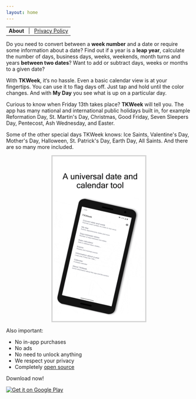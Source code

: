 ```yaml
---
layout: home
---
```


<table style="width: 100%; border: none">
<tr style="background-color: transparent;">
<td align="center" style="border: none">
<strong>About</strong>&nbsp;&nbsp;&nbsp;|&nbsp;&nbsp;&nbsp;<a href="privacy.html">Privacy Policy</a>
</td>
</tr>
</table>

<p>Do you need to convert between a <strong>week number</strong> and a date or require some information about a date? Find out if a year is a <strong>leap year</strong>, calculate the number of days, business days, weeks, weekends, month turns and years <strong>between two dates</strong>? Want to add or subtract days, weeks or months to a given date?</p>
<p>With <strong>TKWeek</strong>, it‘s no hassle. Even a basic calendar view is at your fingertips. You can use it to flag days off. Just tap and hold until the color changes. And with <strong>My Day</strong> you see what is up on a particular day.</p>
<p>Curious to know when Friday 13th takes place? <strong>TKWeek</strong> will tell you. The app has many national and international public holidays built in, for example Reformation Day, St. Martin&apos;s Day, Christmas, Good Friday, Seven Sleepers Day, Pentecost, Ash Wednesday, and Easter.</p>

<p>Some of the other special days TKWeek knows: Ice Saints, Valentine&apos;s Day, Mother&apos;s Day, Halloween, St. Patrick&apos;s Day, Earth Day, All Saints. And there are so many more included.</p>

<img style="border: solid; size: 1px; color: lightGrey; display: block; margin-left: auto; margin-right: auto; width: 50%;" src="./assets/TKWeek-animated.gif" width="50%">

<p>Also important:</p>

<ul>
<li>No in-app purchases</li>
<li>No ads</li>
<li>No need to unlock anything</li>
<li>We respect your privacy</li>
<li>Completely <a href="https://github.com/tkuenneth/TKWeek">open source</a></li>
</ul>
<p>Download now!</p>
<a href='https://play.google.com/store/apps/details?id=com.thomaskuenneth.tkweek&pcampaignid=pcampaignidMKT-Other-global-all-co-prtnr-py-PartBadge-Mar2515-1'><img alt='Get it on Google Play' width="160px" src='https://play.google.com/intl/en_us/badges/static/images/badges/en_badge_web_generic.png'></a>
